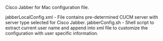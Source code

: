 Cisco Jabber for Mac configuration file.

jabberLocalConfig.xml - File contains pre-determined CUCM server with server type selected for Cisco Jabber.
jabberConfig.sh - Shell script to extract current user name and append into xml file to customize the configuration with user specific information.
